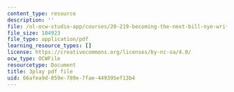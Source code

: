 ```yaml
---
content_type: resource
description: ''
file: /ol-ocw-studio-app/courses/20-219-becoming-the-next-bill-nye-writing-and-hosting-the-educational-show-january-iap-2015/66afea9d859e789e7fae449395ef13b4_qkkI9Z9tKvo.pdf
file_size: 104923
file_type: application/pdf
learning_resource_types: []
license: https://creativecommons.org/licenses/by-nc-sa/4.0/
ocw_type: OCWFile
resourcetype: Document
title: 3play pdf file
uid: 66afea9d-859e-789e-7fae-449395ef13b4
---
```

